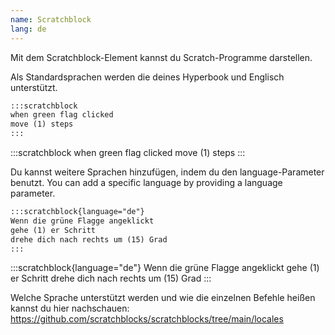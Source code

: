 ```yaml
---
name: Scratchblock
lang: de
---
```


Mit dem Scratchblock-Element kannst du Scratch-Programme darstellen.

Als Standardsprachen werden die deines Hyperbook und Englisch unterstützt.

```md
:::scratchblock
when green flag clicked
move (1) steps
:::
```

:::scratchblock
when green flag clicked
move (1) steps
:::

Du kannst weitere Sprachen hinzufügen, indem du den language-Parameter benutzt.
You can add a specific language by providing a language parameter.

```md
:::scratchblock{language="de"}
Wenn die grüne Flagge angeklickt
gehe (1) er Schritt
drehe dich nach rechts um (15) Grad
:::
```

:::scratchblock{language="de"}
Wenn die grüne Flagge angeklickt
gehe (1) er Schritt
drehe dich nach rechts um (15) Grad
:::

Welche Sprache unterstützt werden und wie die einzelnen Befehle heißen kannst
du hier nachschauen: https://github.com/scratchblocks/scratchblocks/tree/main/locales
